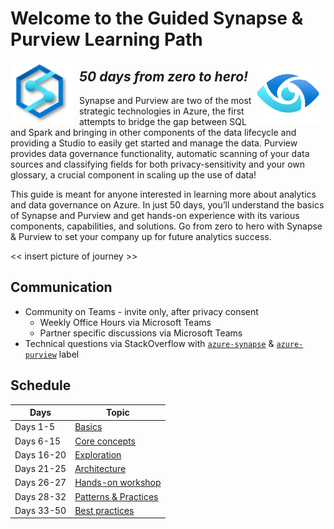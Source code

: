 # Welcome to the Guided Synapse & Purview Learning Path
<img src="assets/synapse_logo.png" alt="Synapse logo" style="float: left; margin-right: 10px; width:100px; height:100px" />
<img src="assets/purview_logo.png" alt="Purview logo" style="float: right; margin-right: 10px; width:100px; height:100px" />

## _**50 days from zero to hero!**_

Synapse and Purview are two of the most strategic technologies in Azure, the first attempts to bridge the gap between SQL and Spark and bringing in other components of the data lifecycle and providing a Studio to easily get started and manage the data. Purview provides data governance functionality, automatic scanning of your data sources and classifying fields for both privacy-sensitivity and your own glossary, a crucial component in scaling up the use of data!

This guide is meant for anyone interested in learning more about analytics and data governance on Azure. In just 50 days, you’ll understand the basics of Synapse and Purview and get hands-on experience with its various components, capabilities, and solutions. Go from zero to hero with Synapse & Purview to set your company up for future analytics success.

<< insert picture of journey >>

## Communication
- Community on Teams - invite only, after privacy consent
  - Weekly Office Hours via Microsoft Teams
  - Partner specific discussions via Microsoft Teams
- Technical questions via StackOverflow with [`azure-synapse`][so-synapse] & [`azure-purview`][so-purview] label


## Schedule
| Days       | Topic                         |
| ---------- | ----------------------------- |
| Days 1-5   | [Basics][part1]               |
| Days 6-15  | [Core concepts][part2]        |
| Days 16-20 | [Exploration][part3]          |
| Days 21-25 | [Architecture][part4]         |
| Days 26-27 | [Hands-on workshop][part5]    |
| Days 28-32 | [Patterns & Practices][part6] |
| Days 33-50 | [Best practices][part7]       |


[part1]: part1.md
[part2]: part2.md
[part3]: part3.md
[part4]: part4.md
[part5]: part5.md
[part6]: part6.md
[part7]: part7.md
[so-synapse]: https://stackoverflow.com/questions/tagged/azure-synapse
[so-purview]: https://stackoverflow.com/questions/tagged/azure-purview